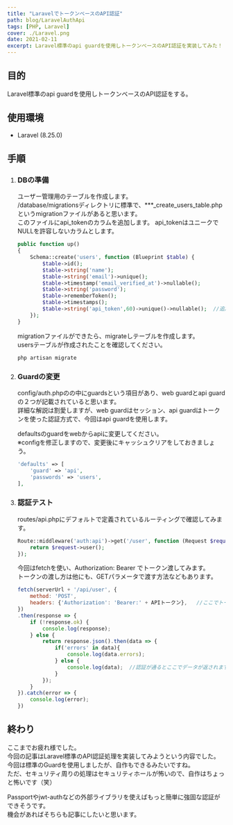```yaml
---
title: "LaravelでトークンベースのAPI認証"
path: blog/LaravelAuthApi
tags: [PHP, Laravel]
cover: ./Laravel.png
date: 2021-02-11
excerpt: Laravel標準のapi guardを使用しトークンベースのAPI認証を実装してみた！
---
```


## 目的

Laravel標準のapi guardを使用しトークンベースのAPI認証をする。

## 使用環境

- Laravel (8.25.0)

## 手順

1. ### DBの準備

    ユーザー管理用のテーブルを作成します。<br>
    /database/migrationsディレクトリに標準で、***_create_users_table.php というmigrationファイルがあると思います。<br>
    このファイルにapi_tokenのカラムを追加します。 api_tokenはユニークでNULLを許容しないカラムとします。

    ```php
    public function up()
    {
        Schema::create('users', function (Blueprint $table) {
            $table->id();
            $table->string('name');
            $table->string('email')->unique();
            $table->timestamp('email_verified_at')->nullable();
            $table->string('password');
            $table->rememberToken();
            $table->timestamps();
            $table->string('api_token',60)->unique()->nullable();  //追加
        });
    }
    ```
    migrationファイルができたら、migrateしテーブルを作成します。<br>
    usersテーブルが作成されたことを確認してください。
    ```
    php artisan migrate
    ```

2. ### Guardの変更

    config/auth.phpのの中にguardsという項目があり、web guardとapi guardの２つが記載されていると思います。<br>
    詳細な解説は割愛しますが、web guardはセッション、api guardはトークンを使った認証方式で、今回はapi guardを使用します。<br>

    defaultsのguardをwebからapiに変更してください。<br>
    ※configを修正しますので、変更後にキャッシュクリアをしておきましょう。

    ```php
    'defaults' => [
        'guard' => 'api',
        'passwords' => 'users',
    ],
    ```

3. ### 認証テスト

    routes/api.phpにデフォルトで定義されているルーティングで確認してみます。

    ```php
    Route::middleware('auth:api')->get('/user', function (Request $request) {
        return $request->user();
    });
    ```

    今回はfetchを使い、Authorization: Bearer でトークン渡してみます。<br>
    トークンの渡し方は他にも、GETパラメータで渡す方法などもあります。

    ```javascript
    fetch(serverUrl + '/api/user', {
        method: 'POST',
        headers: {'Authorization': 'Bearer:' + APIトークン},   //ここでトークンを渡します
    })
    .then(response => {
        if (!response.ok) {
            console.log(response);
        } else {
            return response.json().then(data => {
                if('errors' in data){
                    console.log(data.errors);
                } else {
                    console.log(data);  //認証が通るとここでデータが返されます。
                }
            });
        }
    }).catch(error => {
        console.log(error);
    })
    ```

## 終わり

ここまでお疲れ様でした。<br>
今回の記事はLaravel標準のAPI認証処理を実装してみようという内容でした。<br>
今回は標準のGuardを使用しましたが、自作もできるみたいですね。<br>
ただ、セキュリティ周りの処理はセキュリティホールが怖いので、自作はちょっと怖いです（笑）<br>

Passportやjwt-authなどの外部ライブラリを使えばもっと簡単に強固な認証ができそうです。<br>
機会があればそちらも記事にしたいと思います。<br>